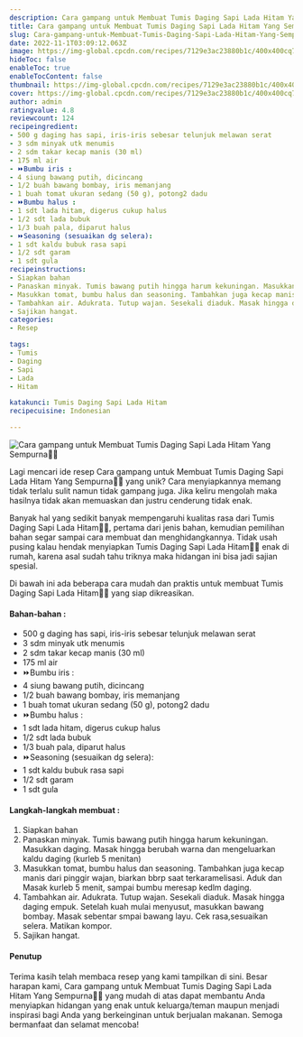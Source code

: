 ```yaml
---
description: Cara gampang untuk Membuat Tumis Daging Sapi Lada Hitam Yang Sempurna"
title: Cara gampang untuk Membuat Tumis Daging Sapi Lada Hitam Yang Sempurna
slug: Cara-gampang-untuk-Membuat-Tumis-Daging-Sapi-Lada-Hitam-Yang-Sempurna
date: 2022-11-1T03:09:12.063Z
image: https://img-global.cpcdn.com/recipes/7129e3ac23880b1c/400x400cq70/photo.jpg
hideToc: false
enableToc: true
enableTocContent: false
thumbnail: https://img-global.cpcdn.com/recipes/7129e3ac23880b1c/400x400cq70/photo.jpg
cover: https://img-global.cpcdn.com/recipes/7129e3ac23880b1c/400x400cq70/photo.jpg
author: admin
ratingvalue: 4.8
reviewcount: 124
recipeingredient:
- 500 g daging has sapi, iris-iris sebesar telunjuk melawan serat
- 3 sdm minyak utk menumis
- 2 sdm takar kecap manis (30 ml)
- 175 ml air
- ⏩Bumbu iris :
- 4 siung bawang putih, dicincang
- 1/2 buah bawang bombay, iris memanjang
- 1 buah tomat ukuran sedang (50 g), potong2 dadu
- ⏩Bumbu halus :
- 1 sdt lada hitam, digerus cukup halus
- 1/2 sdt lada bubuk
- 1/3 buah pala, diparut halus
- ⏩Seasoning (sesuaikan dg selera):
- 1 sdt kaldu bubuk rasa sapi
- 1/2 sdt garam
- 1 sdt gula
recipeinstructions:
- Siapkan bahan
- Panaskan minyak. Tumis bawang putih hingga harum kekuningan. Masukkan daging. Masak hingga berubah warna dan mengeluarkan kaldu daging (kurleb 5 menitan)
- Masukkan tomat, bumbu halus dan seasoning. Tambahkan juga kecap manis dari pinggir wajan, biarkan bbrp saat terkaramelisasi. Aduk dan Masak kurleb 5 menit, sampai bumbu meresap kedlm daging.
- Tambahkan air. Adukrata. Tutup wajan. Sesekali diaduk. Masak hingga daging empuk. Setelah kuah mulai menyusut, masukkan bawang bombay. Masak sebentar smpai bawang layu. Cek rasa,sesuaikan selera. Matikan kompor.
- Sajikan hangat.
categories:
- Resep

tags:
- Tumis
- Daging
- Sapi
- Lada
- Hitam

katakunci: Tumis Daging Sapi Lada Hitam
recipecuisine: Indonesian

---
```


![Cara gampang untuk Membuat Tumis Daging Sapi Lada Hitam Yang Sempurna👩‍🍳](https://img-global.cpcdn.com/recipes/7129e3ac23880b1c/400x400cq70/photo.jpg)

Lagi mencari ide resep Cara gampang untuk Membuat Tumis Daging Sapi Lada Hitam Yang Sempurna👩‍🍳 yang unik? Cara menyiapkannya memang tidak terlalu sulit namun tidak gampang juga. Jika keliru mengolah maka hasilnya tidak akan memuaskan dan justru cenderung tidak enak.

Banyak hal yang sedikit banyak mempengaruhi kualitas rasa dari Tumis Daging Sapi Lada Hitam👩‍🍳, pertama dari jenis bahan, kemudian pemilihan bahan segar sampai cara membuat dan menghidangkannya. Tidak usah pusing kalau hendak menyiapkan Tumis Daging Sapi Lada Hitam👩‍🍳 enak di rumah, karena asal sudah tahu triknya maka hidangan ini bisa jadi sajian spesial.

Di bawah ini ada beberapa cara mudah dan praktis untuk membuat Tumis Daging Sapi Lada Hitam👩‍🍳 yang siap dikreasikan.

<!--inarticleads1-->

#### Bahan-bahan :

- 500 g daging has sapi, iris-iris sebesar telunjuk melawan serat
- 3 sdm minyak utk menumis
- 2 sdm takar kecap manis (30 ml)
- 175 ml air
- ⏩Bumbu iris :
- 4 siung bawang putih, dicincang
- 1/2 buah bawang bombay, iris memanjang
- 1 buah tomat ukuran sedang (50 g), potong2 dadu
- ⏩Bumbu halus :
- 1 sdt lada hitam, digerus cukup halus
- 1/2 sdt lada bubuk
- 1/3 buah pala, diparut halus
- ⏩Seasoning (sesuaikan dg selera):
- 1 sdt kaldu bubuk rasa sapi
- 1/2 sdt garam
- 1 sdt gula

<!--inarticleads2-->

#### Langkah-langkah membuat :

1. Siapkan bahan
1. Panaskan minyak. Tumis bawang putih hingga harum kekuningan. Masukkan daging. Masak hingga berubah warna dan mengeluarkan kaldu daging (kurleb 5 menitan)
1. Masukkan tomat, bumbu halus dan seasoning. Tambahkan juga kecap manis dari pinggir wajan, biarkan bbrp saat terkaramelisasi. Aduk dan Masak kurleb 5 menit, sampai bumbu meresap kedlm daging.
1. Tambahkan air. Adukrata. Tutup wajan. Sesekali diaduk. Masak hingga daging empuk. Setelah kuah mulai menyusut, masukkan bawang bombay. Masak sebentar smpai bawang layu. Cek rasa,sesuaikan selera. Matikan kompor.
1. Sajikan hangat.

#### Penutup

Terima kasih telah membaca resep yang kami tampilkan di sini. Besar harapan kami, Cara gampang untuk Membuat Tumis Daging Sapi Lada Hitam Yang Sempurna👩‍🍳 yang mudah di atas dapat membantu Anda menyiapkan hidangan yang enak untuk keluarga/teman maupun menjadi inspirasi bagi Anda yang berkeinginan untuk berjualan makanan. Semoga bermanfaat dan selamat mencoba!